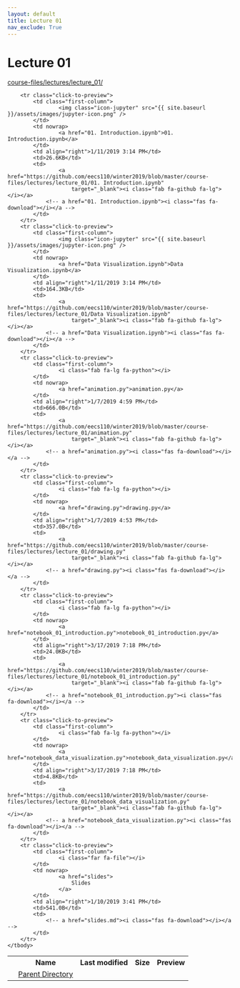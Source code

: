 ```yaml
---
layout: default
title: Lecture 01
nav_exclude: True
---
```


# Lecture 01

[course-files/lectures/lecture_01/](.)

<table class="tbl-files">
    <tbody>
        <tr>
            <th valign="top"></th>
            <th>Name</th>
            <th>Last modified</th>
            <th>Size</th>
            <th>Preview</th>
        </tr>
        <tr>
            <td valign="top">
                <i class="fa fa-folder-open"></i>
            </td>
            <td><a href="../">Parent Directory</a></td>
            <td>&nbsp;</td>
            <td>&nbsp;</td>
            <td>&nbsp;</td>
        </tr>

        <tr class="click-to-preview">
            <td class="first-column">
                    <img class="icon-jupyter" src="{{ site.baseurl }}/assets/images/jupyter-icon.png" />
            </td>
            <td nowrap>
                    <a href="01. Introduction.ipynb">01. Introduction.ipynb</a>
            </td>
            <td align="right">1/11/2019 3:14 PM</td>
            <td>26.6KB</td>
            <td>
                    <a href="https://github.com/eecs110/winter2019/blob/master/course-files/lectures/lecture_01/01. Introduction.ipynb" 
                        target="_blank"><i class="fab fa-github fa-lg"></i></a>
                <!-- a href="01. Introduction.ipynb"><i class="fas fa-download"></i></a -->
            </td>
        </tr>
        <tr class="click-to-preview">
            <td class="first-column">
                    <img class="icon-jupyter" src="{{ site.baseurl }}/assets/images/jupyter-icon.png" />
            </td>
            <td nowrap>
                    <a href="Data Visualization.ipynb">Data Visualization.ipynb</a>
            </td>
            <td align="right">1/11/2019 3:14 PM</td>
            <td>164.3KB</td>
            <td>
                    <a href="https://github.com/eecs110/winter2019/blob/master/course-files/lectures/lecture_01/Data Visualization.ipynb" 
                        target="_blank"><i class="fab fa-github fa-lg"></i></a>
                <!-- a href="Data Visualization.ipynb"><i class="fas fa-download"></i></a -->
            </td>
        </tr>
        <tr class="click-to-preview">
            <td class="first-column">
                    <i class="fab fa-lg fa-python"></i>
            </td>
            <td nowrap>
                    <a href="animation.py">animation.py</a>
            </td>
            <td align="right">1/7/2019 4:59 PM</td>
            <td>666.0B</td>
            <td>
                    <a href="https://github.com/eecs110/winter2019/blob/master/course-files/lectures/lecture_01/animation.py" 
                        target="_blank"><i class="fab fa-github fa-lg"></i></a>
                <!-- a href="animation.py"><i class="fas fa-download"></i></a -->
            </td>
        </tr>
        <tr class="click-to-preview">
            <td class="first-column">
                    <i class="fab fa-lg fa-python"></i>
            </td>
            <td nowrap>
                    <a href="drawing.py">drawing.py</a>
            </td>
            <td align="right">1/7/2019 4:53 PM</td>
            <td>357.0B</td>
            <td>
                    <a href="https://github.com/eecs110/winter2019/blob/master/course-files/lectures/lecture_01/drawing.py" 
                        target="_blank"><i class="fab fa-github fa-lg"></i></a>
                <!-- a href="drawing.py"><i class="fas fa-download"></i></a -->
            </td>
        </tr>
        <tr class="click-to-preview">
            <td class="first-column">
                    <i class="fab fa-lg fa-python"></i>
            </td>
            <td nowrap>
                    <a href="notebook_01_introduction.py">notebook_01_introduction.py</a>
            </td>
            <td align="right">3/17/2019 7:18 PM</td>
            <td>24.0KB</td>
            <td>
                    <a href="https://github.com/eecs110/winter2019/blob/master/course-files/lectures/lecture_01/notebook_01_introduction.py" 
                        target="_blank"><i class="fab fa-github fa-lg"></i></a>
                <!-- a href="notebook_01_introduction.py"><i class="fas fa-download"></i></a -->
            </td>
        </tr>
        <tr class="click-to-preview">
            <td class="first-column">
                    <i class="fab fa-lg fa-python"></i>
            </td>
            <td nowrap>
                    <a href="notebook_data_visualization.py">notebook_data_visualization.py</a>
            </td>
            <td align="right">3/17/2019 7:18 PM</td>
            <td>4.8KB</td>
            <td>
                    <a href="https://github.com/eecs110/winter2019/blob/master/course-files/lectures/lecture_01/notebook_data_visualization.py" 
                        target="_blank"><i class="fab fa-github fa-lg"></i></a>
                <!-- a href="notebook_data_visualization.py"><i class="fas fa-download"></i></a -->
            </td>
        </tr>
        <tr class="click-to-preview">
            <td class="first-column">
                    <i class="far fa-file"></i>
            </td>
            <td nowrap>
                    <a href="slides">
                        Slides
                    </a>
            </td>
            <td align="right">1/10/2019 3:41 PM</td>
            <td>541.0B</td>
            <td>
                <!-- a href="slides.md"><i class="fas fa-download"></i></a -->
            </td>
        </tr>
    </tbody>
</table>

